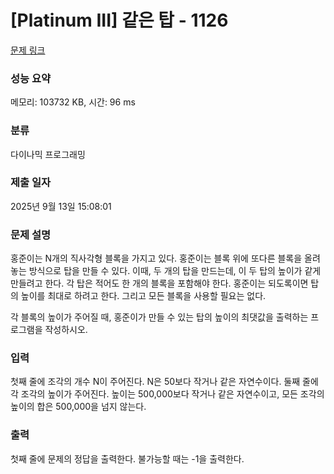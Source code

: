# [Platinum III] 같은 탑 - 1126 

[문제 링크](https://www.acmicpc.net/problem/1126) 

### 성능 요약

메모리: 103732 KB, 시간: 96 ms

### 분류

다이나믹 프로그래밍

### 제출 일자

2025년 9월 13일 15:08:01

### 문제 설명

<p>홍준이는 N개의 직사각형 블록을 가지고 있다. 홍준이는 블록 위에 또다른 블록을 올려놓는 방식으로 탑을 만들 수 있다. 이때, 두 개의 탑을 만드는데, 이 두 탑의 높이가 같게 만들려고 한다. 각 탑은 적어도 한 개의 블록을 포함해야 한다. 홍준이는 되도록이면 탑의 높이를 최대로 하려고 한다. 그리고 모든 블록을 사용할 필요는 없다.</p>

<p>각 블록의 높이가 주어질 때, 홍준이가 만들 수 있는 탑의 높이의 최댓값을 출력하는 프로그램을 작성하시오.</p>

### 입력 

 <p>첫째 줄에 조각의 개수 N이 주어진다. N은 50보다 작거나 같은 자연수이다. 둘째 줄에 각 조각의 높이가 주어진다. 높이는 500,000보다 작거나 같은 자연수이고, 모든 조각의 높이의 합은 500,000을 넘지 않는다.</p>

### 출력 

 <p>첫째 줄에 문제의 정답을 출력한다. 불가능할 때는 -1을 출력한다.</p>

